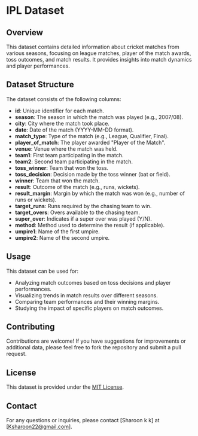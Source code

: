 # IPL Dataset

## Overview

This dataset contains detailed information about cricket matches from various seasons, focusing on league matches, player of the match awards, toss outcomes, and match results. It provides insights into match dynamics and player performances.

## Dataset Structure

The dataset consists of the following columns:

- **id**: Unique identifier for each match.
- **season**: The season in which the match was played (e.g., 2007/08).
- **city**: City where the match took place.
- **date**: Date of the match (YYYY-MM-DD format).
- **match_type**: Type of the match (e.g., League, Qualifier, Final).
- **player_of_match**: The player awarded "Player of the Match".
- **venue**: Venue where the match was held.
- **team1**: First team participating in the match.
- **team2**: Second team participating in the match.
- **toss_winner**: Team that won the toss.
- **toss_decision**: Decision made by the toss winner (bat or field).
- **winner**: Team that won the match.
- **result**: Outcome of the match (e.g., runs, wickets).
- **result_margin**: Margin by which the match was won (e.g., number of runs or wickets).
- **target_runs**: Runs required by the chasing team to win.
- **target_overs**: Overs available to the chasing team.
- **super_over**: Indicates if a super over was played (Y/N).
- **method**: Method used to determine the result (if applicable).
- **umpire1**: Name of the first umpire.
- **umpire2**: Name of the second umpire.

## Usage

This dataset can be used for:

- Analyzing match outcomes based on toss decisions and player performances.
- Visualizing trends in match results over different seasons.
- Comparing team performances and their winning margins.
- Studying the impact of specific players on match outcomes.

## Contributing

Contributions are welcome! If you have suggestions for improvements or additional data, please feel free to fork the repository and submit a pull request.

## License

This dataset is provided under the [MIT License](LICENSE).

## Contact

For any questions or inquiries, please contact [Sharoon k k] at [Ksharoon22@gmail.com].
